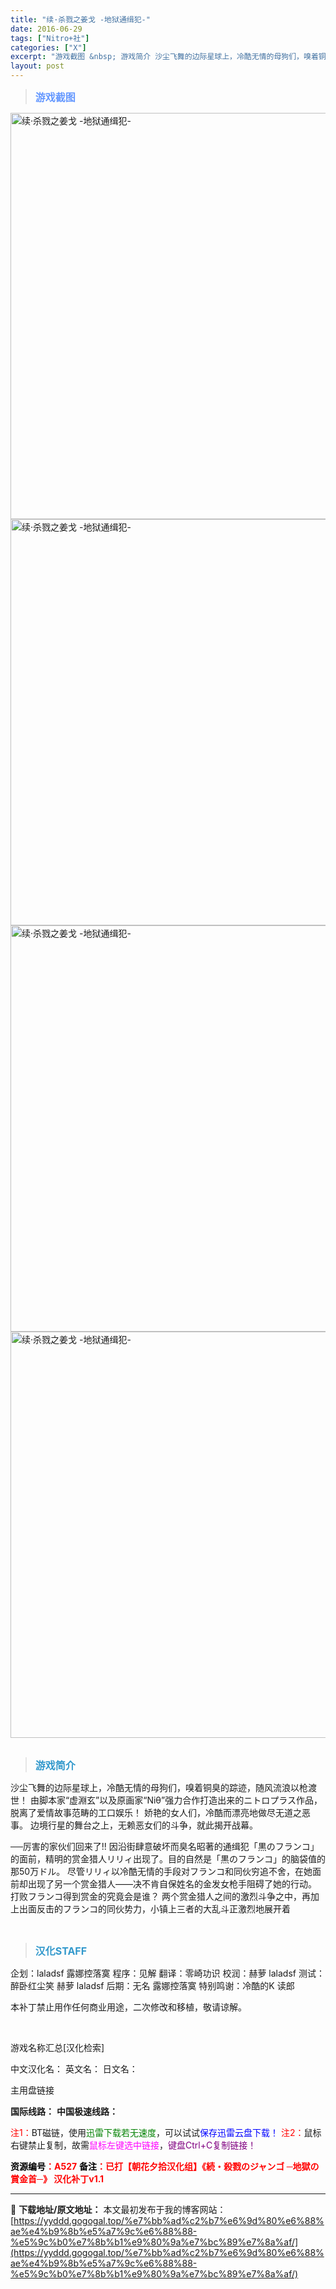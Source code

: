 ```yaml
---
title: "续·杀戮之姜戈 -地狱通缉犯-"
date: 2016-06-29
tags: ["Nitro+社"]
categories: ["X"]
excerpt: "游戏截图 &nbsp; 游戏简介 沙尘飞舞的边际星球上，冷酷无情的母狗们，嗅着铜臭的踪迹，随风流浪以枪渡世！ 由脚本家“虚淵玄”以及原画家“Niθ”强力合作打造出来的ニトロプラス作品，脱离了爱情故事范畴的工口娱乐！ 娇艳的女人们，冷酷而漂亮地做尽无道之恶事。 边境行星的舞台之上，无赖恶女们的斗争，就&hellip;"
layout: post
---
```


<div>
<blockquote><b><span style="font-size: 12pt; color: #6699ff;">游戏截图</span></b></blockquote>
<div><img title="点击放大" src="https://yyddd.gogogal.top/wp-content/uploads/2025/04/20250430_6812018f90557.webp" alt="续·杀戮之姜戈 -地狱通缉犯-" width="650" /></div>
<div><img title="点击放大" src="https://yyddd.gogogal.top/wp-content/uploads/2025/04/20250430_68120190c2409.webp" alt="续·杀戮之姜戈 -地狱通缉犯-" width="650" /></div>
<div><img title="点击放大" src="https://yyddd.gogogal.top/wp-content/uploads/2025/04/20250430_6812019246913.webp" alt="续·杀戮之姜戈 -地狱通缉犯-" width="650" /></div>
<div><img title="点击放大" src="https://yyddd.gogogal.top/wp-content/uploads/2025/04/20250430_681201940a313.webp" alt="续·杀戮之姜戈 -地狱通缉犯-" width="650" /></div>
&nbsp;
<blockquote><b><span style="font-size: 12pt; color: #3399cc;">游戏简介</span></b></blockquote>
<div>沙尘飞舞的边际星球上，冷酷无情的母狗们，嗅着铜臭的踪迹，随风流浪以枪渡世！
由脚本家“虚淵玄”以及原画家“Niθ”强力合作打造出来的ニトロプラス作品，脱离了爱情故事范畴的工口娱乐！
娇艳的女人们，冷酷而漂亮地做尽无道之恶事。
边境行星的舞台之上，无赖恶女们的斗争，就此揭开战幕。

──厉害的家伙们回来了!!
因沿街肆意破坏而臭名昭著的通缉犯「黒のフランコ」的面前，精明的赏金猎人リリィ出现了。目的自然是「黒のフランコ」的脑袋值的那50万ドル。
尽管リリィ以冷酷无情的手段对フランコ和同伙穷追不舍，在她面前却出现了另一个赏金猎人――决不肯自保姓名的金发女枪手阻碍了她的行动。
打败フランコ得到赏金的究竟会是谁？
两个赏金猎人之间的激烈斗争之中，再加上出面反击的フランコ的同伙势力，小镇上三者的大乱斗正激烈地展开着</div>
&nbsp;
<blockquote><b><span style="font-size: 12pt; color: #3399cc;">汉化STAFF</span></b></blockquote>
<div>企划：laladsf 露娜控落寞
程序：见解
翻译：零崎功识
校润：赫萝 laladsf
测试：醉卧红尘笑 赫萝 laladsf
后期：无名 露娜控落寞
特别鸣谢：冷酷的K 读郎

本补丁禁止用作任何商业用途，二次修改和移植，敬请谅解。</div>
&nbsp;

游戏名称汇总[汉化检索]

中文汉化名：
英文名：
日文名：
</div>
<div class="panel panel-primary">
<div class="panel-heading">主用盘链接</div>
<div class="panel-body">

<b>国际线路：</b>
<b>中国极速线路：</b>


<span style="color: #ff0000;">注1：</span>BT磁链，使用<span style="color: #008000;">迅雷下载若无速度</span>，可以试试<span style="color: #0000ff;">保存迅雷云盘下载！</span>
<span style="color: #ff0000;">注2：</span>鼠标右键禁止复制，故需<span style="color: #ff00ff;">鼠标左键选中链接</span>，<span style="color: #800080;">键盘Ctrl+C复制链接！</span>

</div>
<div class="panel-footer"><span style="color: #ff0000;"><b><span style="color: #000000;">资源编号</span>：A527</b></span>
<span style="color: #ff0000;"><b><span style="color: #000000;">备注</span>：已打【朝花夕拾汉化组】《続・殺戮のジャンゴ ─地獄の賞金首─》 汉化补丁v1.1</b></span></div>
</div>

---
📖 **下载地址/原文地址：** 本文最初发布于我的博客网站：[https://yyddd.gogogal.top/%e7%bb%ad%c2%b7%e6%9d%80%e6%88%ae%e4%b9%8b%e5%a7%9c%e6%88%88-%e5%9c%b0%e7%8b%b1%e9%80%9a%e7%bc%89%e7%8a%af/](https://yyddd.gogogal.top/%e7%bb%ad%c2%b7%e6%9d%80%e6%88%ae%e4%b9%8b%e5%a7%9c%e6%88%88-%e5%9c%b0%e7%8b%b1%e9%80%9a%e7%bc%89%e7%8a%af/)
